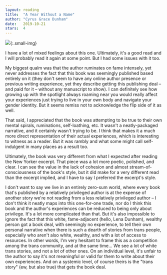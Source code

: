 ```yaml
---
layout: reading
title:  "A Year Without a Name"
author: "Cyrus Grace Dunham"
date:   2019-10-21
stars:  4
---
```


![](https://m.media-amazon.com/images/I/419UtKD1h1L.jpg){:.small-img}

I have a lot of mixed feelings about this one. Ultimately, it's a good read
and I will probably read it again at some point. But I had some issues with it too.

My biggest qualm was that the author ruminates on fame intensely, yet never addresses the fact
that this book was seemingly published based entirely on it (they don't seem to have any
online author presence or previous writing experience, yet they describe getting this publishing deal –
and paid for it – without any manuscript to show). I can definitely see how growing up with
the spotlight always roaming near you would really affect your experiences just trying to live in
your own body and navigate your gender identity. But it seems remiss not to acknowledge
the flip side of it as well.

That said, I appreciated that the book was attempting to be true to their own
mental spirals, ruminations, self-loathing, etc. It wasn't a neatly-packaged narrative, and
it certainly wasn't trying to be. I think that makes it a much more direct representation
of their actual experiences, which is interesting to witness as a reader. But it was
rambly and what some might call self-indulgent in many places as a result too.

Ultimately, the book was very different from what I expected after reading the New Yorker excerpt.
That piece was a lot more poetic, polished, and clear. I can see the value in the lack of cohesion
and almost stream-of-consciousness of the book's style, but it did make for a very different
read than the excerpt implied, and I have to say I preferred the excerpt's style.

I don't want to say we live in an entirely zero-sum world, where every book that's published
by a relatively privileged author is at the expense of another story we're not reading from a less
relatively privileged author – I don't think it neatly maps into this one-for-one trade, nor do I think
this book and the author's experiences can be reduced to being only about privilege. It's a lot more complicated
than that. But it's also impossible to ignore the fact that this white, fame-adjacent (hello, Lena Dunham),
wealthy person got a book deal, with seemingly no experience, to tell their own personal narrative when there
is such a dearth of stories from trans people, especially who aren't also white, wealthy, and with a lot of
access to resources. In other words, I'm very hesitant to frame this as a competition among the trans community,
and at the same time... We see a lot of white trans stories, and not a lot of other ones. On an individual
level, it's unfair to the author to say it's not meaningful or valid for them to write about their own experiences.
And on a systemic level, of course theirs is the "trans story" (ew, but also true) that gets the book deal.
